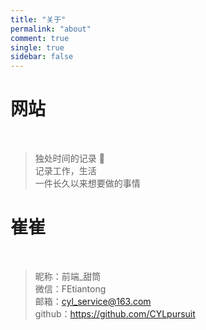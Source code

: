 ```yaml
---
title: "关于"
permalink: "about"
comment: true
single: true
sidebar: false
---
```


# 网站

&nbsp;

> 独处时间的记录 📝  
> 记录工作，生活  
> 一件长久以来想要做的事情

# 崔崔

&nbsp;

> 昵称：前端\_甜筒  
> 微信：FEtiantong  
> 邮箱：cyl_service@163.com  
> github：https://github.com/CYLpursuit
